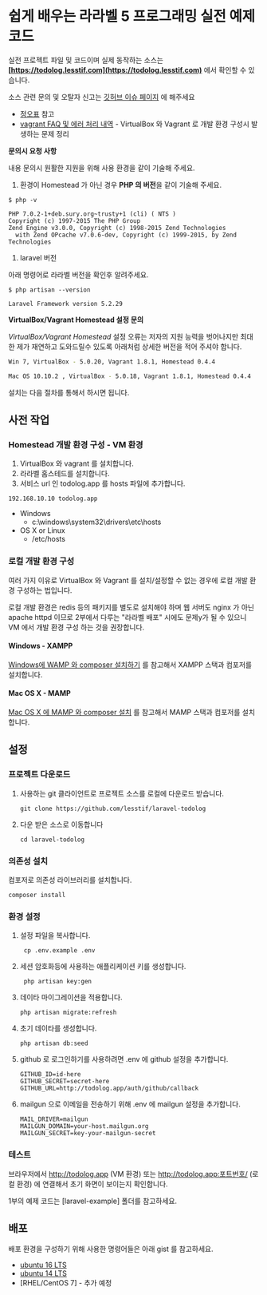 # 쉽게 배우는 라라벨 5 프로그래밍 실전 예제 코드

실전 프로젝트 파일 및 코드이며 실제 동작하는 소스는 **[https://todolog.lesstif.com](https://todolog.lesstif.com)** 에서 확인할 수 있습니다. 

소스 관련 문의 및 오탈자 신고는 [깃허브 이슈 페이지](https://github.com/lesstif/laravel-todolog/issues/new) 에 해주세요

- [정오표](errata.md) 참고
- [vagrant FAQ 및 에러 처리 내역](https://www.lesstif.com/pages/viewpage.action?pageId=28606663) - VirtualBox 와 Vagrant 로 개발 환경 구성시 발생하는 문제 정리

**문의시 요청 사항**

내용 문의시 원활한 지원을 위해 사용 환경을 같이 기술해 주세요.

1. 환경이 Homestead 가 아닌 경우 **PHP 의 버전**을 같이 기술해 주세요.

  ```
  $ php -v

  PHP 7.0.2-1+deb.sury.org~trusty+1 (cli) ( NTS )
  Copyright (c) 1997-2015 The PHP Group
  Zend Engine v3.0.0, Copyright (c) 1998-2015 Zend Technologies
    with Zend OPcache v7.0.6-dev, Copyright (c) 1999-2015, by Zend Technologies
  ```

1. laravel 버전

  아래 명령어로 라라벨 버전을 확인후 알려주세요.

  ```
  $ php artisan --version

  Laravel Framework version 5.2.29
  ```

**VirtualBox/Vagrant Homestead 설정 문의**

*VirtualBox/Vagrant Homestead* 설정 오류는 저자의 지원 능력을 벗어나지만 최대한 제가 재연하고 도와드릴수 있도록 아래처럼 상세한 버전을 적어 주셔야 합니다.

  ```sh
  Win 7, VirtualBox - 5.0.20, Vagrant 1.8.1, Homestead 0.4.4
  ```


  ```sh
  Mac OS 10.10.2 , VirtualBox - 5.0.18, Vagrant 1.8.1, Homestead 0.4.4
  ```

설치는 다음 절차를 통해서 하시면 됩니다.

## 사전 작업


### Homestead 개발 환경 구성 - VM 환경

1. VirtualBox 와 vagrant 를 설치합니다.
1. 라라벨 홈스테드를 설치합니다.
1. 서비스 url 인 todolog.app 를 hosts 파일에 추가합니다.

  ```
  192.168.10.10 todolog.app
  ```

 * Windows
   * c:\windows\system32\drivers\etc\hosts
 * OS X or Linux 
   * /etc/hosts


### 로컬 개발 환경 구성

여러 가지 이유로 VirtualBox 와 Vagrant 를 설치/설정할 수 없는 경우에 로컬 개발 환경 구성하는 법입니다.

로컬 개발 환경은 redis 등의 패키지를 별도로 설치해야 하며 웹 서버도 nginx 가 아닌 apache httpd 이므로 2부에서 다루는 "라라벨 배포" 시에도 문제y가 될 수 있으니 VM 에서 개발 환경 구성 하는 것을 권장합니다.

#### Windows - XAMPP

[Windows에 WAMP 와 composer 설치하기](https://www.lesstif.com/pages/viewpage.action?pageId=24445298) 를 참고해서 XAMPP 스택과 컴포저를 설치합니다.

#### Mac OS X - MAMP

[Mac OS X 에 MAMP 와 composer 설치](https://www.lesstif.com/pages/viewpage.action?pageId=24445298) 를 참고해서 MAMP 스택과 컴포저를 설치합니다.


## 설정

### 프로젝트 다운로드

1. 사용하는 git 클라이언트로 프로젝트 소스를 로컬에 다운로드 받습니다.
    ```
    git clone https://github.com/lesstif/laravel-todolog
    ```

2. 다운 받은 소스로 이동합니다
    ```
    cd laravel-todolog
    ```

### 의존성 설치

컴포저로 의존성 라이브러리를 설치합니다.

```
composer install
```

### 환경 설정

1. 설정 파일을 복사합니다.
    ```
     cp .env.example .env
    ```

1. 세션 암호화등에 사용하는 애플리케이션 키를 생성합니다.
    ```
     php artisan key:gen
    ```

1. 데이타 마이그레이션을 적용합니다.
    ```
    php artisan migrate:refresh
    ```

1. 초기 데이타를 생성합니다.
    ```
    php artisan db:seed
    ```

1. github 로 로그인하기를 사용하려면 .env 에 github 설정을 추가합니다.
    ```
    GITHUB_ID=id-here
    GITHUB_SECRET=secret-here
    GITHUB_URL=http://todolog.app/auth/github/callback
    ```

1. mailgun 으로 이메일을 전송하기 위해 .env 에 mailgun 설정을 추가합니다.
    ```
    MAIL_DRIVER=mailgun
    MAILGUN_DOMAIN=your-host.mailgun.org
    MAILGUN_SECRET=key-your-mailgun-secret
    ```

### 테스트


브라우저에서 http://todolog.app (VM 환경) 또는 http://todolog.app:포트번호/ (로컬 환경) 에 연결해서 초기 화면이 보이는지 확인합니다.


1부의 예제 코드는 [laravel-example] 폴더를 참고하세요.

## 배포

배포 환경을 구성하기 위해 사용한 명령어들은 아래 gist 를 참고하세요.


* [ubuntu 16 LTS](https://gist.github.com/lesstif/789b69158028040f234c8b853ecf13b6)
* [ubuntu 14 LTS](https://gist.github.com/lesstif/5bd471dfa6c7fd15e0af)
* [RHEL/CentOS 7] - 추가 예정